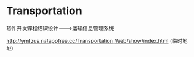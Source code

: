# Transportation
软件开发课程结课设计--->运输信息管理系统

http://ymfzus.natappfree.cc/Transportation_Web/show/index.html    (临时地址)
